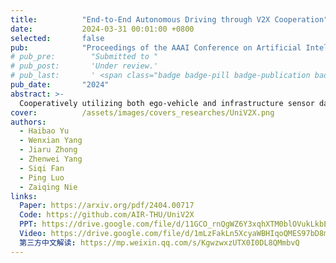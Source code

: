 ```yaml
---
title:          "End-to-End Autonomous Driving through V2X Cooperation"
date:           2024-03-31 00:01:00 +0800
selected:       false
pub:            "Proceedings of the AAAI Conference on Artificial Intelligence (AAAI)"
# pub_pre:        "Submitted to "
# pub_post:       'Under review.'
# pub_last:       ' <span class="badge badge-pill badge-publication badge-success">Spotlight</span>'
pub_date:       "2024"
abstract: >-
  Cooperatively utilizing both ego-vehicle and infrastructure sensor data via V2X communication has emerged as a promising approach for advanced autonomous driving. However, current research mainly focuses on improving individual modules, rather than taking end-to-end learning to optimize final planning performance, resulting in underutilized data potential. In this paper, we introduce UniV2X, a pioneering cooperative autonomous driving framework that seamlessly integrates all key driving modules across diverse views into a unified network. We propose a sparse-dense hybrid data transmission and fusion mechanism for effective vehicle-infrastructure cooperation, offering three advantages: 1) Effective for simultaneously enhancing agent perception, online mapping, and occupancy prediction, ultimately improving planning performance. 2) Transmission-friendly for practical and limited communication conditions. 3) Reliable data fusion with interpretability of this hybrid data. We implement UniV2X, as well as reproducing several benchmark methods, on the challenging DAIR-V2X, the real-world cooperative driving dataset. Experimental results demonstrate the effectiveness of UniV2X in significantly enhancing planning performance, as well as all intermediate output performance.
cover:          /assets/images/covers_researches/UniV2X.png
authors:
  - Haibao Yu
  - Wenxian Yang
  - Jiaru Zhong
  - Zhenwei Yang
  - Siqi Fan
  - Ping Luo
  - Zaiqing Nie
links:
  Paper: https://arxiv.org/pdf/2404.00717
  Code: https://github.com/AIR-THU/UniV2X
  PPT: https://drive.google.com/file/d/11GCO_rnQgWZ6Y3xqhXTM0blOVukLkbED/view?usp=drive_link
  Video: https://drive.google.com/file/d/1mLzFakLn5XcyaWBHIqoQMES97bD8mO10/view?usp=drive_link
  第三方中文解读: https://mp.weixin.qq.com/s/KgwzwxzUTX0I0DL8QMmbvQ
---
```

